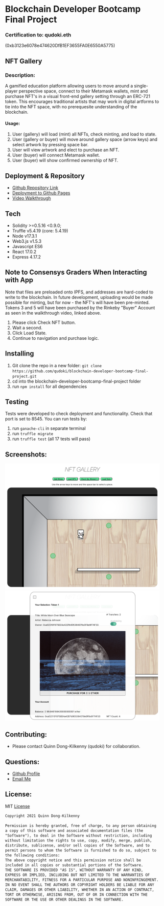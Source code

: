 # Blockchain Developer Bootcamp Final Project
### Certification to: qudoki.eth
(0xb3123e6078e474620DfB1EF3655FA0E6550A5775)
## NFT Gallery
### Description:
A gamified education platform allowing users to move around a single-player perspective space, connect to their Metamask wallets, mint and purchase NFT's in a visual front-end gallery setting through an ERC-721 token. This encourages traditional artists that may work in digital artforms to tie into the NFT space, with no prerequesite understanding of the blockchain.
#### Usage:
1. User (gallery) will load (mint) all NFTs, check minting, and load to state.
2. User (gallery or buyer) will move around gallery space (arrow keys) and select artwork by pressing space bar.
3. User will view artwork and elect to purchase an NFT.
4. User (buyer) will connect Metamask wallet.
5. User (buyer) will show confirmed ownership of NFT.

## Deployment & Repository
- [Github Repository Link](https://github.com/qudoki/blockchain-developer-bootcamp-final-project)
- [Deployment to Github Pages](https://qudoki.github.io/blockchain-developer-bootcamp-final-project/)
- [Video Walkthrough](https://www.loom.com/share/cd55fc55fb1648b09d6e9918176af1e6)

## Tech
* Solidity >=0.5.16 <0.9.0;
* Truffle v5.4.19 (core: 5.4.19)
* Node v17.3.1
* Web3.js v1.5.3
* Javascript ES6
* React 17.0.2
* Express 4.17.2

## Note to Consensys Graders When Interacting with App
Note that files are preloaded onto IPFS, and addresses are hard-coded to write to the blockchain. In future development, uploading would be made possible for minting, but for now - the NFT's will have been pre-minted. Tokens 3 and 5 will have been purchased by the Rinkeby "Buyer" Account as seen in the walkthrough video, linked above.
1. Please click Check NFT button.
2. Wait a second.
3. Click Load State.
4. Continue to navigation and purchase logic.

## Installing
1. Git clone the repo in a new folder: `git clone https://github.com/qudoki/blockchain-developer-bootcamp-final-project.git`
2. cd into the blockchain-developer-bootcamp-final-project folder
3. run `npm install` for all dependencies

## Testing
Tests were developed to check deployment and functionality. Check that port is set to 8545. You can run tests by:
1. run `ganache-cli` in separate terminal
2. run `truffle migrate`
3. run `truffle test` (all 17 tests will pass)

## Screenshots:
![ScreenShot](./client/public/overall.png)
![ScreenShot](./client/public/detail.png)

## Contributing:
- Please contact Quinn Dong-Kilkenny (qudoki) for collaboration.

## Questions:
- [Github Profile](https://github.com/qudoki)
- [Email Me](mailto:qudoki.dev@gmail.com)

## License: 
MIT
[License](https://img.shields.io/badge/license-MIT-green")

    Copyright 2021 Quinn Dong-Kilkenny 

    Permission is hereby granted, free of charge, to any person obtaining a copy of this software and associated documentation files (the "Software"), to deal in the Software without restriction, including without limitation the rights to use, copy, modify, merge, publish, distribute, sublicense, and/or sell copies of the Software, and to permit persons to whom the Software is furnished to do so, subject to the following conditions:
    The above copyright notice and this permission notice shall be included in all copies or substantial portions of the Software.
    THE SOFTWARE IS PROVIDED "AS IS", WITHOUT WARRANTY OF ANY KIND, EXPRESS OR IMPLIED, INCLUDING BUT NOT LIMITED TO THE WARRANTIES OF MERCHANTABILITY, FITNESS FOR A PARTICULAR PURPOSE AND NONINFRINGEMENT. IN NO EVENT SHALL THE AUTHORS OR COPYRIGHT HOLDERS BE LIABLE FOR ANY CLAIM, DAMAGES OR OTHER LIABILITY, WHETHER IN AN ACTION OF CONTRACT, TORT OR OTHERWISE, ARISING FROM, OUT OF OR IN CONNECTION WITH THE SOFTWARE OR THE USE OR OTHER DEALINGS IN THE SOFTWARE.